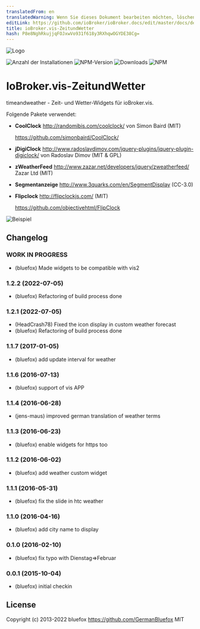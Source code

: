 ```yaml
---
translatedFrom: en
translatedWarning: Wenn Sie dieses Dokument bearbeiten möchten, löschen Sie bitte das Feld "translationsFrom". Andernfalls wird dieses Dokument automatisch erneut übersetzt
editLink: https://github.com/ioBroker/ioBroker.docs/edit/master/docs/de/adapterref/iobroker.vis-timeandweather/README.md
title: ioBroker.vis-ZeitundWetter
hash: P8e8NghRkujjqFOJxwVo931f618y3RXhqwOGYDE38Cg=
---
```

![Logo](../../../en/adapterref/iobroker.vis-timeandweather/admin/timeandweather.png)

![Anzahl der Installationen](http://iobroker.live/badges/vis-timeandweather-stable.svg)
![NPM-Version](http://img.shields.io/npm/v/iobroker.vis-timeandweather.svg)
![Downloads](https://img.shields.io/npm/dm/iobroker.vis-timeandweather.svg)
![NPM](https://nodei.co/npm/iobroker.vis-timeandweather.png?downloads=true)

# IoBroker.vis-ZeitundWetter
timeandweather - Zeit- und Wetter-Widgets für ioBroker.vis.

Folgende Pakete verwendet:

- **CoolClock** http://randomibis.com/coolclock/ von Simon Baird (MIT)

  https://github.com/simonbaird/CoolClock/

- **jDigiClock** http://www.radoslavdimov.com/jquery-plugins/jquery-plugin-digiclock/ von Radoslav Dimov (MIT & GPL)
- **zWeatherFeed** http://www.zazar.net/developers/jquery/zweatherfeed/ Zazar Ltd (MIT)
- **Segmentanzeige** http://www.3quarks.com/en/SegmentDisplay (CC-3.0)
- **Flipclock** http://flipclockjs.com/ (MIT)

  https://github.com/objectivehtml/FlipClock

![Beispiel](../../../en/adapterref/iobroker.vis-timeandweather/img/widgets.png)

<!-- Platzhalter für die nächste Version (am Zeilenanfang):

### **IN ARBEIT** -->

## Changelog
### **WORK IN PROGRESS**
* (bluefox) Made widgets to be compatible with vis2

### 1.2.2 (2022-07-05)
* (bluefox) Refactoring of build process done

### 1.2.1 (2022-07-05)
* (HeadCrash78) Fixed the icon display in custom weather forecast
* (bluefox) Refactoring of build process done

### 1.1.7 (2017-01-05)
* (bluefox) add update interval for weather

### 1.1.6 (2016-07-13)
* (bluefox) support of vis APP

### 1.1.4 (2016-06-28)
* (jens-maus) improved german translation of weather terms

### 1.1.3 (2016-06-23)
* (bluefox) enable widgets for https too

### 1.1.2 (2016-06-02)
* (bluefox) add weather custom widget

### 1.1.1 (2016-05-31)
* (bluefox) fix the slide in htc weather

### 1.1.0 (2016-04-16)
* (bluefox) add city name to display

### 0.1.0 (2016-02-10)
* (bluefox) fix typo with Dienstag=>Februar

### 0.0.1 (2015-10-04)
* (bluefox) initial checkin

## License
 Copyright (c) 2013-2022 bluefox https://github.com/GermanBluefox
 MIT